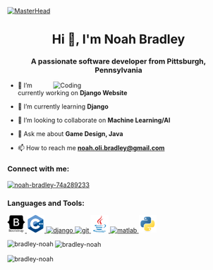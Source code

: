 [![MasterHead](https://repository-images.githubusercontent.com/588181932/e36ec678-7984-4cdd-8e4c-a3932772ff8e)]()

<h1 align="center">Hi 👋, I'm Noah Bradley</h1>
<h3 align="center">A passionate software developer from Pittsburgh, Pennsylvania</h3>

<img align="right" alt="Coding" width="400" src="https://raw.githubusercontent.com/gist/MedRedha/fd8e2481bde2610c96b9aafde543879c/raw/88624e8d31c4295973dcb7c900dacf0edc0a6d99/coding.gif">

- 🔭 I’m currently working on **Django Website**

- 🌱 I’m currently learning **Django**

- 👯 I’m looking to collaborate on **Machine Learning/AI**

- 💬 Ask me about **Game Design, Java**

- 📫 How to reach me **noah.oli.bradley@gmail.com**

<h3 align="left">Connect with me:</h3>
<p align="left">
<a href="https://linkedin.com/in/noah-bradley-74a289233" target="blank"><img align="center" src="https://raw.githubusercontent.com/rahuldkjain/github-profile-readme-generator/master/src/images/icons/Social/linked-in-alt.svg" alt="noah-bradley-74a289233" height="30" width="40" /></a>
</p>

<h3 align="left">Languages and Tools:</h3>
<p align="left"> <a href="https://getbootstrap.com" target="_blank" rel="noreferrer"> <img src="https://raw.githubusercontent.com/devicons/devicon/master/icons/bootstrap/bootstrap-plain-wordmark.svg" alt="bootstrap" width="40" height="40"/> </a> <a href="https://www.w3schools.com/cpp/" target="_blank" rel="noreferrer"> <img src="https://raw.githubusercontent.com/devicons/devicon/master/icons/cplusplus/cplusplus-original.svg" alt="cplusplus" width="40" height="40"/> </a> <a href="https://www.djangoproject.com/" target="_blank" rel="noreferrer"> <img src="https://cdn.worldvectorlogo.com/logos/django.svg" alt="django" width="40" height="40"/> </a> <a href="https://git-scm.com/" target="_blank" rel="noreferrer"> <img src="https://www.vectorlogo.zone/logos/git-scm/git-scm-icon.svg" alt="git" width="40" height="40"/> </a> <a href="https://www.java.com" target="_blank" rel="noreferrer"> <img src="https://raw.githubusercontent.com/devicons/devicon/master/icons/java/java-original.svg" alt="java" width="40" height="40"/> </a> <a href="https://www.mathworks.com/" target="_blank" rel="noreferrer"> <img src="https://upload.wikimedia.org/wikipedia/commons/2/21/Matlab_Logo.png" alt="matlab" width="40" height="40"/> </a> <a href="https://www.python.org" target="_blank" rel="noreferrer"> <img src="https://raw.githubusercontent.com/devicons/devicon/master/icons/python/python-original.svg" alt="python" width="40" height="40"/> </a> </p>

<p><img align="left" src="https://github-readme-stats.vercel.app/api/top-langs?username=bradley-noah&show_icons=true&locale=en&layout=compact" alt="bradley-noah" /></p>

<p>&nbsp;<img align="center" src="https://github-readme-stats.vercel.app/api?username=bradley-noah&show_icons=true&locale=en" alt="bradley-noah" /></p>

<p><img align="center" src="https://github-readme-streak-stats.herokuapp.com/?user=bradley-noah&" alt="bradley-noah" /></p>
